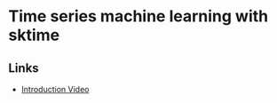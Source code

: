 # Time series machine learning with sktime

## Links

* [Introduction Video][1000]

[1000]: https://www.youtube.com/watch?v=Wf2naBHRo8Q
